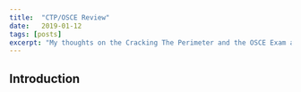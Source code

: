 ```yaml
---
title:  "CTP/OSCE Review"
date:   2019-01-12
tags: [posts]
excerpt: "My thoughts on the Cracking The Perimeter and the OSCE Exam and showing you must learn to walk before you can run."
---
```

Introduction
---
